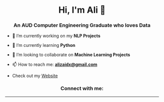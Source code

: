 <h1 align="center">Hi, I'm Ali 🧬<img height="40"></h1>
<h3 align="center">An AUD Computer Engineering Graduate who loves Data </h3>

- 🔭 I’m currently working on my **NLP Projects**

- 🌱 I’m currently learning **Python**

- 👯 I’m looking to collaborate on **Machine Learning Projects**

- 📫 How to reach me: **alizaidx@gmail.com**


- Check out my <a href="https://ali-mohammed.com">Website</a>

<h3 align="center">Connect with me:</h3>
<div align="center">

------
<!--

